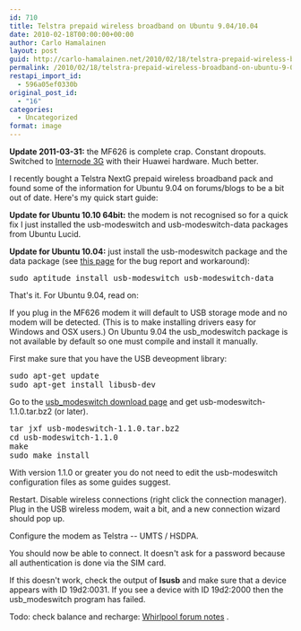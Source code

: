 ```yaml
---
id: 710
title: Telstra prepaid wireless broadband on Ubuntu 9.04/10.04
date: 2010-02-18T00:00:00+00:00
author: Carlo Hamalainen
layout: post
guid: http://carlo-hamalainen.net/2010/02/18/telstra-prepaid-wireless-broadband-on-ubuntu-9-0410-04/
permalink: /2010/02/18/telstra-prepaid-wireless-broadband-on-ubuntu-9-0410-04/
restapi_import_id:
  - 596a05ef0330b
original_post_id:
  - "16"
categories:
  - Uncategorized
format: image
---
```

**Update 2011-03-31:** the MF626 is complete crap. Constant dropouts. Switched to [Internode 3G](http://www.internode.on.net/residential/wireless_broadband/nodemobile_data/) with their Huawei hardware. Much better.

I recently bought a Telstra NextG prepaid wireless broadband pack and found some of the information for Ubuntu 9.04 on forums/blogs to be a bit out of date. Here's my quick start guide:

**Update for Ubuntu 10.10 64bit:** the modem is not recognised so for a quick fix I just installed the usb-modeswitch and usb-modeswitch-data packages from Ubuntu Lucid.

**Update for Ubuntu 10.04:** just install the usb-modeswitch package and the data package (see [this page](https://bugs.launchpad.net/ubuntu/+source/linux/+bug/546728) for the bug report and workaround):

<pre>sudo aptitude install usb-modeswitch usb-modeswitch-data
</pre>

That's it. For Ubuntu 9.04, read on:

If you plug in the MF626 modem it will default to USB storage mode and no modem will be detected. (This is to make installing drivers easy for Windows and OSX users.) On Ubuntu 9.04 the usb_modeswitch package is not available by default so one must compile and install it manually.

First make sure that you have the USB deveopment library:

<pre>sudo apt-get update
sudo apt-get install libusb-dev
</pre>

Go to the [usb_modeswitch download page](http://www.draisberghof.de/usb_modeswitch/#download) and get usb-modeswitch-1.1.0.tar.bz2 (or later).

<pre>tar jxf usb-modeswitch-1.1.0.tar.bz2
cd usb-modeswitch-1.1.0
make
sudo make install
</pre>

With version 1.1.0 or greater you do not need to edit the usb-modeswitch configuration files as some guides suggest.

Restart. Disable wireless connections (right click the connection manager). Plug in the USB wireless modem, wait a bit, and a new connection wizard should pop up.

Configure the modem as Telstra -- UMTS / HSDPA.

You should now be able to connect. It doesn't ask for a password because all authentication is done via the SIM card.

If this doesn't work, check the output of **lsusb** and make sure that a device appears with ID 19d2:0031. If you see a device with ID 19d2:2000 then the usb_modeswitch program has failed.

Todo: check balance and recharge: [Whirlpool forum notes](http://forums.whirlpool.net.au/forum-replies.cfm?t=1072789&r=17344691#r17344691) .